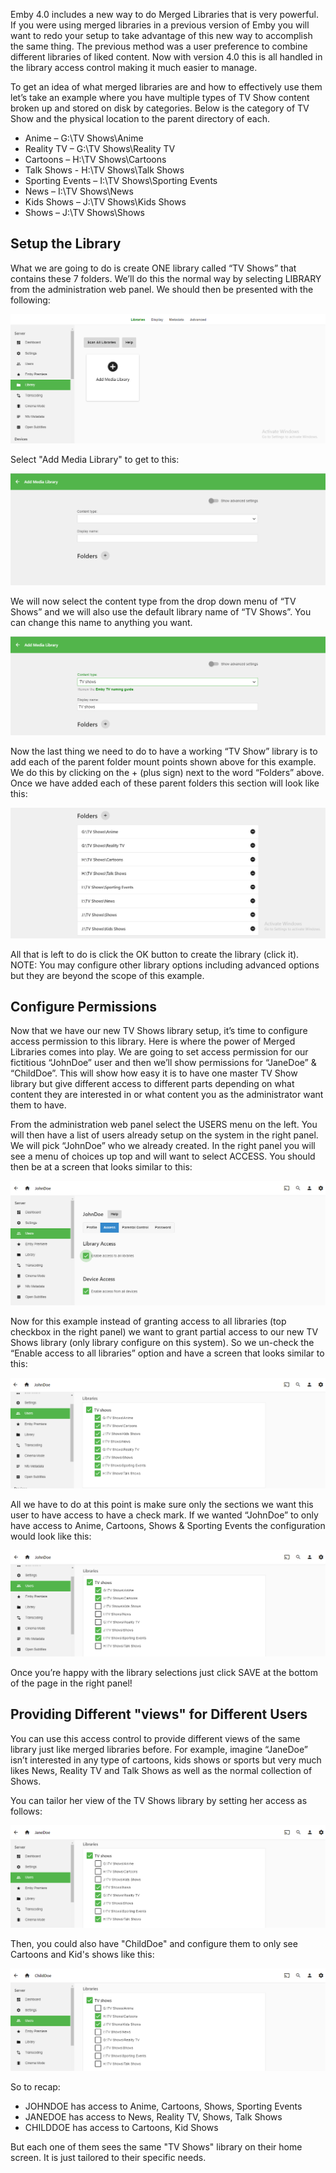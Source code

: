 Emby 4.0 includes a new way to do Merged Libraries that is very powerful.  If you were using merged libraries in a previous version of Emby you will want to redo your setup to take advantage of this new way to accomplish the same thing.  The previous method was a user preference to combine different libraries of liked content.  Now with version 4.0 this is all handled in the library access control making it much easier to manage.

To get an idea of what merged libraries are and how to effectively use them let’s take an example where you have multiple types of TV Show content broken up and stored on disk by categories. Below is the category of TV Show and the physical location to the parent directory of each.

* Anime – G:\TV Shows\Anime
* Reality TV – G:\TV Shows\Reality TV
* Cartoons – H:\TV Shows\Cartoons
* Talk Shows - H:\TV Shows\Talk Shows
* Sporting Events – I:\TV Shows\Sporting Events
* News – I:\TV Shows\News
* Kids Shows – J:\TV Shows\Kids Shows
* Shows – J:\TV Shows\Shows

## Setup the Library

What we are going to do is create ONE library called “TV Shows” that contains these 7 folders.  We’ll do this the normal way by selecting LIBRARY from the administration web panel. We should then be presented with the following:

![Library](images/server/Library.png)

Select "Add Media Library" to get to this:

![Library](images/server/Library2.png)

We will now select the content type from the drop down menu of “TV Shows” and we will also use the default library name of “TV Shows”. You can change this name to anything you want.

![Library](images/server/Library3.png)

Now the last thing we need to do to have a working “TV Show” library is to add each of the parent folder mount points shown above for this example. We do this by clicking on the + (plus sign) next to the word “Folders” above.  Once we have added each of these parent folders this section will look like this:

![Library](images/server/Library4.png)

All that is left to do is click the OK button to create the library (click it).  NOTE: You may configure other library options including advanced options but they are beyond the scope of this example.

## Configure Permissions

Now that we have our new TV Shows library setup, it’s time to configure access permission to this library.  Here is where the power of Merged Libraries comes into play.  We are going to set access permission for our fictitious “JohnDoe” user and then we’ll show permissions for “JaneDoe” & “ChildDoe”.  This will show how easy it is to have one master TV Show library but give different access to different parts depending on what content they are interested in or what content you as the administrator want them to have.

From the administration web panel select the USERS menu on the left.  You will then have a list of users already setup on the system in the right panel.  We will pick “JohnDoe” who we already created.
In the right panel you will see a menu of choices up top and will want to select ACCESS.  You should then be at a screen that looks similar to this:

![Access](images/server/Access1.png)

Now for this example instead of granting access to all libraries (top checkbox in the right panel) we want to grant partial access to our new TV Shows library (only library configure on this system).  So we un-check the “Enable access to all libraries” option and have a screen that looks similar to this:

![Access](images/server/Access2.png)

All we have to do at this point is make sure only the sections we want this user to have access to have a check mark.
If we wanted “JohnDoe” to only have access to Anime, Cartoons, Shows & Sporting Events the configuration would look like this:

![Access](images/server/Access3.png)

Once you’re happy with the library selections just click SAVE at the bottom of the page in the right panel!

## Providing Different "views" for Different Users

You can use this access control to provide different views of the same library just like merged libraries before.  For example, imagine “JaneDoe” isn’t interested in any type of cartoons, kids shows or sports but very much likes News, Reality TV and Talk Shows as well as the normal collection of Shows.

You can tailor her view of the TV Shows library by setting her access as follows:

![Access](images/server/Access4.png)

Then, you could also have "ChildDoe" and configure them to only see Cartoons and Kid's shows like this:

![Access](images/server/Access5.png)

So to recap:

* JOHNDOE has access to Anime, Cartoons, Shows, Sporting Events
* JANEDOE has access to News, Reality TV, Shows, Talk Shows
* CHILDDOE has access to Cartoons, Kid Shows

But each one of them sees the same "TV Shows" library on their home screen.  It is just tailored to their specific needs.